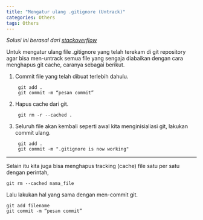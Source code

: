 ```yaml
---
title: "Mengatur ulang .gitignore (Untrack)"
categories: Others
tags: Others
---
```


_Solusi ini berasal dari [stackoverflow](https://stackoverflow.com/questions/1139762/ignore-files-that-have-already-been-committed-to-a-git-repository )_

Untuk mengatur ulang file .gitignore yang telah terekam di git repository agar bisa men-untrack semua file yang sengaja diabaikan dengan cara menghapus git cache, caranya sebagai berikut.

1. Commit file yang telah dibuat terlebih dahulu.  

        git add .
        git commit -m “pesan commit”

2. Hapus cache dari git.  

        git rm -r --cached .

3. Seluruh file akan kembali seperti awal kita menginisialiasi git, lakukan commit ulang.  

        git add .
        git commit -m ".gitignore is now working"

----

Selain itu kita juga bisa menghapus tracking (cache) file satu per satu dengan perintah,  

    git rm --cached nama_file

Lalu lakukan hal yang sama dengan men-commit git.  

    git add filename
    git commit -m “pesan commit”